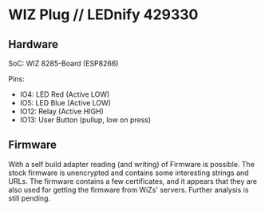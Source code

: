 # WIZ Plug // LEDnify 429330

## Hardware

SoC: WIZ 8285-Board (ESP8266)

Pins:
 - IO4: LED Red  (Active LOW)
 - IO5: LED Blue (Active LOW)
 - IO12: Relay (Active HIGH)
 - IO13: User Button (pullup, low on press)

## Firmware

With a self build adapter reading (and writing) of Firmware is possible. 
The stock firmware is unencrypted and contains some interesting strings and URLs.
The firmware contains a few certificates, and it appears that they are also used for getting the firmware from WiZs' servers.
Further analysis is still pending.
